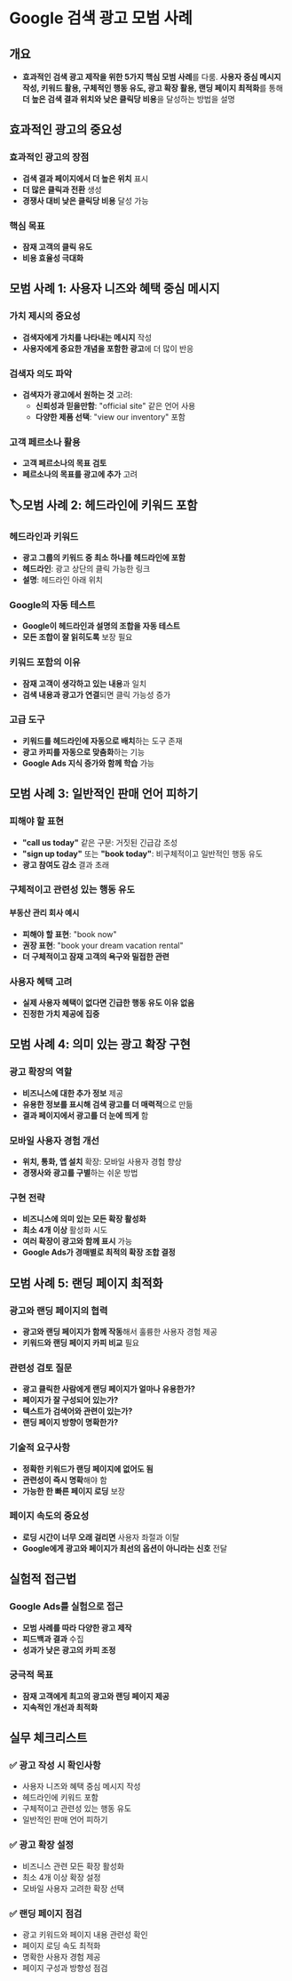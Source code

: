 # Google 검색 광고 모범 사례

## 개요
- **효과적인 검색 광고 제작을 위한 5가지 핵심 모범 사례**를 다룸. **사용자 중심 메시지 작성, 키워드 활용, 구체적인 행동 유도, 광고 확장 활용, 랜딩 페이지 최적화**를 통해 **더 높은 검색 결과 위치와 낮은 클릭당 비용**을 달성하는 방법을 설명

## 효과적인 광고의 중요성

### 효과적인 광고의 장점
- **검색 결과 페이지에서 더 높은 위치** 표시
- **더 많은 클릭과 전환** 생성
- **경쟁사 대비 낮은 클릭당 비용** 달성 가능

### 핵심 목표
- **잠재 고객의 클릭 유도**
- **비용 효율성 극대화**

## 모범 사례 1: 사용자 니즈와 혜택 중심 메시지

### 가치 제시의 중요성
- **검색자에게 가치를 나타내는 메시지** 작성
- **사용자에게 중요한 개념을 포함한 광고**에 더 많이 반응

### 검색자 의도 파악
- **검색자가 광고에서 원하는 것** 고려:
  - **신뢰성과 믿을만함**: "official site" 같은 언어 사용
  - **다양한 제품 선택**: "view our inventory" 포함

### 고객 페르소나 활용
- **고객 페르소나의 목표 검토**
- **페르소나의 목표를 광고에 추가** 고려

## 🏷모범 사례 2: 헤드라인에 키워드 포함

### 헤드라인과 키워드
- **광고 그룹의 키워드 중 최소 하나를 헤드라인에 포함**
- **헤드라인**: 광고 상단의 클릭 가능한 링크
- **설명**: 헤드라인 아래 위치

### Google의 자동 테스트
- **Google이 헤드라인과 설명의 조합을 자동 테스트**
- **모든 조합이 잘 읽히도록** 보장 필요

### 키워드 포함의 이유
- **잠재 고객이 생각하고 있는 내용**과 일치
- **검색 내용과 광고가 연결**되면 클릭 가능성 증가

### 고급 도구
- **키워드를 헤드라인에 자동으로 배치**하는 도구 존재
- **광고 카피를 자동으로 맞춤화**하는 기능
- **Google Ads 지식 증가와 함께 학습** 가능

## 모범 사례 3: 일반적인 판매 언어 피하기

### 피해야 할 표현
- **"call us today"** 같은 구문: 거짓된 긴급감 조성
- **"sign up today"** 또는 **"book today"**: 비구체적이고 일반적인 행동 유도
- **광고 참여도 감소** 결과 초래

### 구체적이고 관련성 있는 행동 유도

#### 부동산 관리 회사 예시
- **피해야 할 표현**: "book now"
- **권장 표현**: "book your dream vacation rental"
- **더 구체적이고 잠재 고객의 욕구와 밀접한 관련**

### 사용자 혜택 고려
- **실제 사용자 혜택이 없다면 긴급한 행동 유도 이유 없음**
- **진정한 가치 제공에 집중**

## 모범 사례 4: 의미 있는 광고 확장 구현

### 광고 확장의 역할
- **비즈니스에 대한 추가 정보** 제공
- **유용한 정보를 표시해 검색 광고를 더 매력적**으로 만듦
- **결과 페이지에서 광고를 더 눈에 띄게** 함

### 모바일 사용자 경험 개선
- **위치, 통화, 앱 설치** 확장: 모바일 사용자 경험 향상
- **경쟁사와 광고를 구별**하는 쉬운 방법

### 구현 전략
- **비즈니스에 의미 있는 모든 확장 활성화**
- **최소 4개 이상** 활성화 시도
- **여러 확장이 광고와 함께 표시** 가능
- **Google Ads가 경매별로 최적의 확장 조합 결정**

## 모범 사례 5: 랜딩 페이지 최적화

### 광고와 랜딩 페이지의 협력
- **광고와 랜딩 페이지가 함께 작동**해서 훌륭한 사용자 경험 제공
- **키워드와 랜딩 페이지 카피 비교** 필요

### 관련성 검토 질문
- **광고 클릭한 사람에게 랜딩 페이지가 얼마나 유용한가?**
- **페이지가 잘 구성되어 있는가?**
- **텍스트가 검색어와 관련이 있는가?**
- **랜딩 페이지 방향이 명확한가?**

### 기술적 요구사항
- **정확한 키워드가 랜딩 페이지에 없어도 됨**
- **관련성이 즉시 명확**해야 함
- **가능한 한 빠른 페이지 로딩** 보장

### 페이지 속도의 중요성
- **로딩 시간이 너무 오래 걸리면** 사용자 좌절과 이탈
- **Google에게 광고와 페이지가 최선의 옵션이 아니라는 신호** 전달

## 실험적 접근법

### Google Ads를 실험으로 접근
- **모범 사례를 따라 다양한 광고 제작**
- **피드백과 결과** 수집
- **성과가 낮은 광고의 카피 조정**

### 궁극적 목표
- **잠재 고객에게 최고의 광고와 랜딩 페이지 제공**
- **지속적인 개선과 최적화**

## 실무 체크리스트

### ✅ 광고 작성 시 확인사항
- 사용자 니즈와 혜택 중심 메시지 작성
- 헤드라인에 키워드 포함
- 구체적이고 관련성 있는 행동 유도
- 일반적인 판매 언어 피하기

### ✅ 광고 확장 설정
- 비즈니스 관련 모든 확장 활성화
- 최소 4개 이상 확장 설정
- 모바일 사용자 고려한 확장 선택

### ✅ 랜딩 페이지 점검
- 광고 키워드와 페이지 내용 관련성 확인
- 페이지 로딩 속도 최적화
- 명확한 사용자 경험 제공
- 페이지 구성과 방향성 점검

